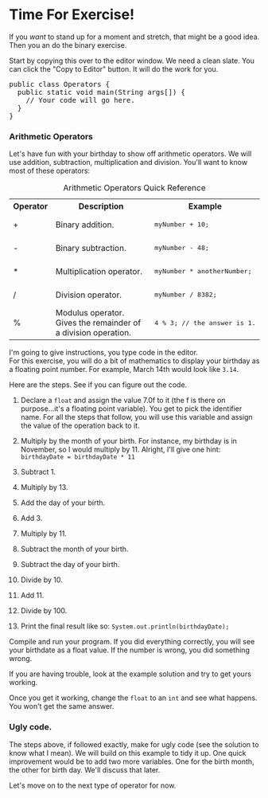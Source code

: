 # Time For Exercise\! 
If you _want_ to stand up for a moment and stretch, that might be a good idea. Then you an do the binary exercise.

Start by copying this over to the editor window. We need a clean slate. You can click the "Copy to Editor" button. It will do the work for you.

<pre class="file" data-filename="Operators.java" data-target="replace">
public class Operators {
  public static void main(String args[]) {
    // Your code will go here.
  }
}
</pre>

### Arithmetic Operators
Let's have fun with your birthday to show off arithmetic operators.
We will use addition, subtraction, multiplication and division. You'll want to know most of these operators:

<table>
<caption>Arithmetic Operators Quick Reference</caption>
<tbody>
    <tr><th>Operator</th><th width="60%">Description</th><th>Example</th></tr>
    <tr>
        <td>+</td>
        <td>Binary addition.</td>
        <td><pre class="file">myNumber + 10;</pre></td>
    </tr>
    <tr>
        <td>-</td>
        <td>Binary subtraction.</td>
        <td><pre class="file">myNumber - 48;</pre></td>
    </tr> 
    <tr>
        <td>*</td>
        <td>Multiplication operator.</td>
        <td><pre class="file">myNumber * anotherNumber;</pre></td>
    </tr>        
    <tr>
        <td>/</td>
        <td>Division operator.</td>
        <td><pre class="file">myNumber / 8382;</pre></td>
    </tr>
    <tr>
        <td>%</td>
        <td>Modulus operator. Gives the remainder of a division operation.</td>
        <td><pre class="file">4 % 3; // the answer is 1.</pre></td>
    </tr>      
</tbody>
</table>

I'm going to give instructions, you type code in the editor.  
For this exercise, you will do a bit of mathematics to display your birthday as a floating point number. For example, March 14th would look like `3.14`.

Here are the steps. See if you can figure out the code.
1. Declare a `float` and assign the value 7.0f to it \(the f is there on purpose&hellip;it's a floating point variable).  You get to pick the identifier name. For all the steps that follow, you will use this variable and assign the value of the operation back to it.

1. Multiply by the month of your birth. For instance, my birthday is in November, so I would multiply by 11. Alright, I'll give one hint: `birthdayDate = birthdayDate * 11`

1. Subtract 1.

1. Multiply by 13.

1. Add the day of your birth.

1. Add 3.

1. Multiply by 11.

1. Subtract the month of your birth.

1. Subtract the day of your birth.

1. Divide by 10.

1. Add 11.

1. Divide by 100.

1. Print the final result like so: `System.out.println(birthdayDate);`

Compile and run your program. If you did everything correctly, you will see your birthdate as a float value. If the number is wrong, you did something wrong.

If you are having trouble, look at the example solution and try to get yours working.

Once you get it working, change the `float` to an `int` and see what happens. You won't get the same answer.

### Ugly code.
The steps above, if followed exactly, make for ugly code \(see the solution to know what I mean\). We will build on this example to tidy it up. One quick improvement would be to add two more variables. One for the birth month, the other for birth day. We'll discuss that later.

Let's move on to the next type of operator for now.
